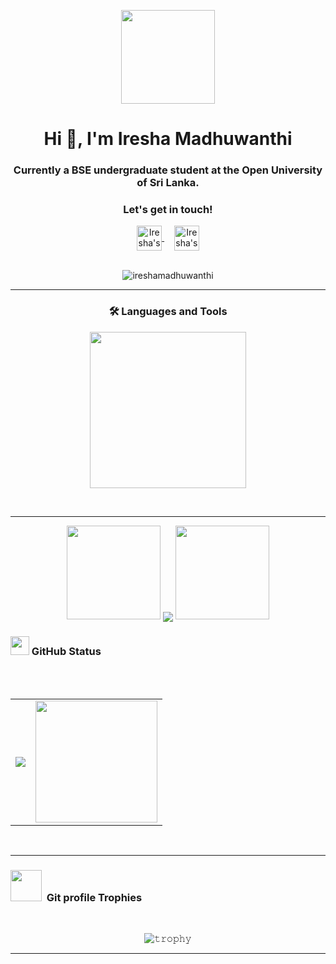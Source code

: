 <p align="center"><img  src="https://user-images.githubusercontent.com/90236635/232446433-d5540fa2-fe28-4bb8-b929-cdb51fe61336.gif" alt="" height="150"  ></p>
<h1 align="center">Hi 👋, I'm Iresha Madhuwanthi</h1>
<h3 align="center"> Currently a BSE undergraduate student at the Open University of Sri Lanka.</h3>


<!-------------------------------------------------------------------------- contact --------------------------------------------------------------------------------------------->   
<div align="center">
    <div align="center">
        <h3><b>Let's get in touch! </b></h3>
    </div>
    <a href="https://www.linkedin.com/in/iresha-madhuwanthi-760512215" target="_blank">
        <img align="center" alt="Iresha's LinkedIn" width="40px" src="https://img.icons8.com/nolan/96/linkedin.png" />
    </a>
    &nbsp;   &nbsp;<!-- Added space between the icons -->
    <a href="mailto:iresha.m.rathnasiri@gmail.com">
    <img align="center" alt="Iresha's Email" width="40px" src="https://img.icons8.com/nolan/96/email.png" />
    </a>
    <br><br> 
    <p align="center">
        <img src="https://komarev.com/ghpvc/?username=ireshamadhuwanthi&label=Profile%20views&color=0e75b6&style=flat" alt="ireshamadhuwanthi" />
    </p>
</div>

---
<!-- Languages and Tools Section start-->       
<h3 align="center">🛠️ Languages and Tools</h3> 
<p align="center">
<img width="250px" src="https://skillicons.dev/icons?i=html,css,js,mongodb,express,react,nodejs,java,python,figma,mysql,postman,git&perline=7" />
</p>
<br>

---

<!--Github Status section start-->
<p align="center">
  <img height="150" width="150" src="https://drive.google.com/uc?export=view&id=15DPCmEH_kPSxMDmHqgkFrw4TmmBUp5st">
  <img align="center" src="https://github-readme-streak-stats.herokuapp.com/?user=IreshaMadhuwanthi&theme=dark&hide_border=true"/>
  <img height="150" width="150" src="https://drive.google.com/uc?export=view&id=1AIHYM3hS0cn9fXFoJTfT5zwek_rcVuNi">
</p>

<!--Github Status-->

<h3 align="left"> <img src="https://media.giphy.com/media/iY8CRBdQXODJSCERIr/giphy.gif" width="30px">&nbsp;GitHub Status </h3><br>
<div align="center">
<br>

<div align="center">
    <table>
        <tr>
            <td>
                <a href="https://github.com/IreshaMadhuwanthi">
                    <img align="center" src="https://github-readme-stats.vercel.app/api?username=IreshaMadhuwanthi&show_icons=true&hide_border=true&title_color=ffc857&amp&icon_color=8ac926&amp&text_color=daf7dc&amp&bg_color=151515&count_private=true&include_all_commits=true"/>
                  </a>
            </td>
            <td>
                <a href="https://github.com/IreshaMadhuwanthi">
                    <img align="center" height="195px" src="https://github-readme-stats.vercel.app/api/top-langs/?username=IreshaMadhuwanthi&text_color=daf7dc&bg_color=151515&title_color=ffc857&langs_count=15&layout=compact&hide_border=true" /> </a>
            </td>
        </tr>
    </table>
</div>

<br>

---


 <!--Git profile Trophies -->
<h3 align="left"><img src="https://media.giphy.com/media/QaMcXSekUWx7aogAUr/giphy.gif" width="50" />&nbsp; Git profile Trophies </h3><br>

![𝚝𝚛𝚘𝚙𝚑𝚢](https://github-profile-trophy.vercel.app/?username=IreshaMadhuwanthi&column=9&margin-w=15&margin-h=15&no-bg=true&no-frame=true&theme=juicyfresh)

---










  






  

